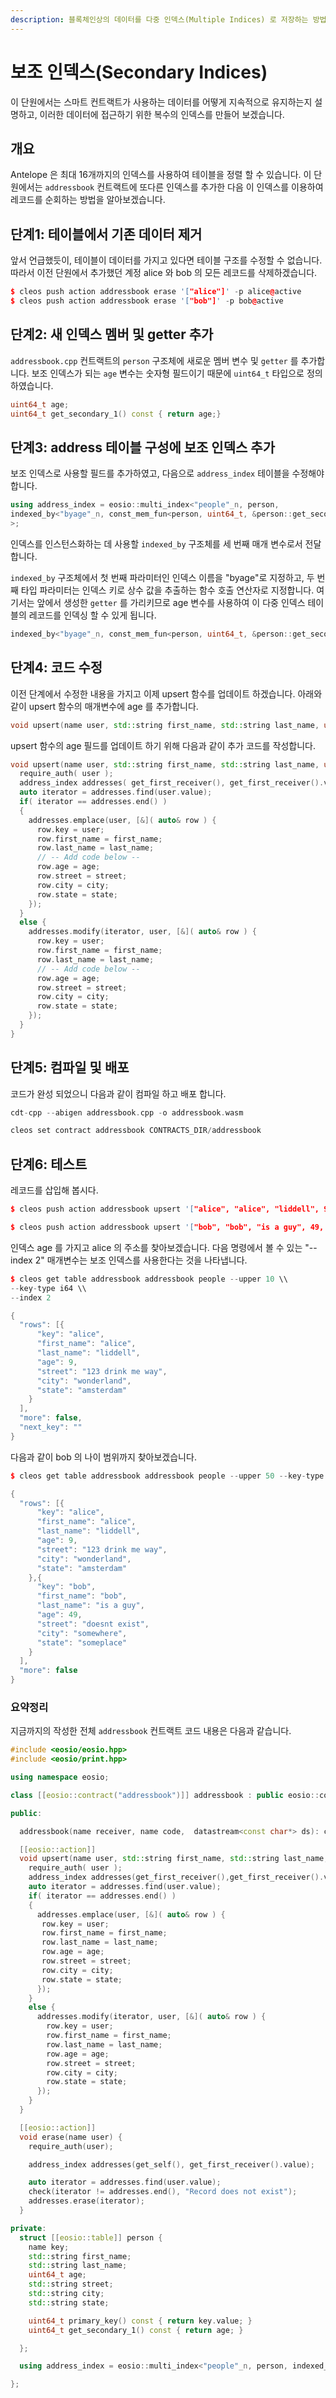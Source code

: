 ```yaml
---
description: 블록체인상의 데이터를 다중 인덱스(Multiple Indices) 로 저장하는 방법
---
```


# 보조 인덱스(Secondary Indices)

이 단원에서는 스마트 컨트랙트가 사용하는 데이터를 어떻게 지속적으로 유지하는지 설명하고, 이러한 데이터에 접근하기 위한 복수의 인덱스를 만들어 보겠습니다.

## 개요

Antelope 은 최대 16개까지의 인덱스를 사용하여 테이블을 정렬 할 수 있습니다. 이 단원에서는 `addressbook` 컨트랙트에 또다른 인덱스를 추가한 다음 이 인덱스를 이용하여 레코드를 순회하는 방법을 알아보겠습니다.

## 단계1: 테이블에서 기존 데이터 제거

앞서 언급했듯이, 테이블이 데이터를 가지고 있다면 테이블 구조를 수정할 수 없습니다. 따라서 이전 단원에서 추가했던 계정 alice 와 bob 의 모든 레코드를 삭제하겠습니다.

```cpp
$ cleos push action addressbook erase '["alice"]' -p alice@active
$ cleos push action addressbook erase '["bob"]' -p bob@active
```

## 단계2: 새 인덱스 멤버 및 getter 추가

`addressbook.cpp` 컨트랙트의 `person` 구조체에 새로운 멤버 변수 및 `getter` 를 추가합니다. 보조 인덱스가 되는 `age` 변수는 숫자형 필드이기 때문에 `uint64_t` 타입으로 정의하였습니다.

```cpp
uint64_t age;
uint64_t get_secondary_1() const { return age;} 
```

## 단계3: address 테이블 구성에 보조 인덱스 추가

보조 인덱스로 사용할 필드를 추가하였고, 다음으로 `address_index` 테이블을 수정해야 합니다.

```cpp
using address_index = eosio::multi_index<"people"_n, person,
indexed_by<"byage"_n, const_mem_fun<person, uint64_t, &person::get_secondary_1>>
>;
```

인덱스를 인스턴스화하는 데 사용할 `indexed_by` 구조체를 세 번째 매개 변수로서 전달합니다.

`indexed_by` 구조체에서 첫 번째 파라미터인 인덱스 이름을 "byage"로 지정하고, 두 번째 타입 파라미터는 인덱스 키로 상수 값을 추출하는 함수 호출 연산자로 지정합니다. 여기서는 앞에서 생성한 `getter` 를 가리키므로 age 변수를 사용하여 이 다중 인덱스 테이블의 레코드를 인덱싱 할 수 있게 됩니다.

```cpp
indexed_by<"byage"_n, const_mem_fun<person, uint64_t, &person::get_secondary_1>>
```

## 단계4: 코드 수정

이전 단계에서 수정한 내용을 가지고 이제 upsert 함수를 업데이트 하겠습니다. 아래와 같이 upsert 함수의 매개변수에 age 를 추가합니다.

```cpp
void upsert(name user, std::string first_name, std::string last_name, uint64_t age, std::string street, std::string city, std::string state)
```

upsert 함수의 age 필드를 업데이트 하기 위해 다음과 같이 추가 코드를 작성합니다.

```cpp
void upsert(name user, std::string first_name, std::string last_name, uint64_t age, std::string street, std::string city, std::string state) {
  require_auth( user );
  address_index addresses( get_first_receiver(), get_first_receiver().value);
  auto iterator = addresses.find(user.value);
  if( iterator == addresses.end() )
  {
    addresses.emplace(user, [&]( auto& row ) {
      row.key = user;
      row.first_name = first_name;
      row.last_name = last_name;
      // -- Add code below --
      row.age = age;
      row.street = street;
      row.city = city;
      row.state = state;
    });
  }
  else {
    addresses.modify(iterator, user, [&]( auto& row ) {
      row.key = user;
      row.first_name = first_name;
      row.last_name = last_name;
      // -- Add code below --
      row.age = age;
      row.street = street;
      row.city = city;
      row.state = state;
    });
  }
}
```

## 단계5: 컴파일 및 배포

코드가 완성 되었으니 다음과 같이 컴파일 하고 배포 합니다.

```cpp
cdt-cpp --abigen addressbook.cpp -o addressbook.wasm
```

```cpp
cleos set contract addressbook CONTRACTS_DIR/addressbook
```

## 단계6: 테스트

레코드를 삽입해 봅시다.

```cpp
$ cleos push action addressbook upsert '["alice", "alice", "liddell", 9, "123 drink me way", "wonderland", "amsterdam"]' -p alice@active

$ cleos push action addressbook upsert '["bob", "bob", "is a guy", 49, "doesnt exist", "somewhere", "someplace"]' -p bob@active
```

인덱스 age 를 가지고 alice 의 주소를 찾아보겠습니다. 다음 명령에서 볼 수 있는 "--index 2" 매개변수는 보조 인덱스를 사용한다는 것을 나타냅니다.

```cpp
$ cleos get table addressbook addressbook people --upper 10 \\
--key-type i64 \\
--index 2

{
  "rows": [{
      "key": "alice",
      "first_name": "alice",
      "last_name": "liddell",
      "age": 9,
      "street": "123 drink me way",
      "city": "wonderland",
      "state": "amsterdam"
    }
  ],
  "more": false,
  "next_key": ""
}
```

다음과 같이 bob 의 나이 범위까지 찾아보겠습니다.

```cpp
$ cleos get table addressbook addressbook people --upper 50 --key-type i64 --index 2

{
  "rows": [{
      "key": "alice",
      "first_name": "alice",
      "last_name": "liddell",
      "age": 9,
      "street": "123 drink me way",
      "city": "wonderland",
      "state": "amsterdam"
    },{
      "key": "bob",
      "first_name": "bob",
      "last_name": "is a guy",
      "age": 49,
      "street": "doesnt exist",
      "city": "somewhere",
      "state": "someplace"
    }
  ],
  "more": false
}
```

### 요약정리

지금까지의 작성한 전체 `addressbook` 컨트랙트 코드 내용은 다음과 같습니다.

```cpp
#include <eosio/eosio.hpp>
#include <eosio/print.hpp>

using namespace eosio;

class [[eosio::contract("addressbook")]] addressbook : public eosio::contract {

public:

  addressbook(name receiver, name code,  datastream<const char*> ds): contract(receiver, code, ds) {}

  [[eosio::action]]
  void upsert(name user, std::string first_name, std::string last_name, uint64_t age, std::string street, std::string city, std::string state) {
    require_auth( user );
    address_index addresses(get_first_receiver(),get_first_receiver().value);
    auto iterator = addresses.find(user.value);
    if( iterator == addresses.end() )
    {
      addresses.emplace(user, [&]( auto& row ) {
       row.key = user;
       row.first_name = first_name;
       row.last_name = last_name;
       row.age = age;
       row.street = street;
       row.city = city;
       row.state = state;
      });
    }
    else {
      addresses.modify(iterator, user, [&]( auto& row ) {
        row.key = user;
        row.first_name = first_name;
        row.last_name = last_name;
        row.age = age;
        row.street = street;
        row.city = city;
        row.state = state;
      });
    }
  }

  [[eosio::action]]
  void erase(name user) {
    require_auth(user);

    address_index addresses(get_self(), get_first_receiver().value);

    auto iterator = addresses.find(user.value);
    check(iterator != addresses.end(), "Record does not exist");
    addresses.erase(iterator);
  }

private:
  struct [[eosio::table]] person {
    name key;
    std::string first_name;
    std::string last_name;
    uint64_t age;
    std::string street;
    std::string city;
    std::string state;

    uint64_t primary_key() const { return key.value; }
    uint64_t get_secondary_1() const { return age; }

  };

  using address_index = eosio::multi_index<"people"_n, person, indexed_by<"byage"_n, const_mem_fun<person, uint64_t, &person::get_secondary_1>>>;

};
```
